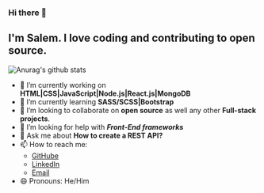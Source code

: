 ### Hi there 👋 
<!--
**salimov333/salimov333** is a ✨ _special_ ✨ repository because its `README.md` (this file) appears on your GitHub profile.-->

## I'm Salem. I love coding and contributing to open source.

 ![Anurag's github stats](https://github-readme-stats.vercel.app/api?username=salimov333&count_private=true&show_icons=true&theme=dark) 


 - 🔭 I’m currently working on **HTML|CSS|JavaScript|Node.js|React.js|MongoDB**
 - 🌱 I’m currently learning **SASS/SCSS|Bootstrap**
 - 👯 I’m looking to collaborate on **open source** as well any other **Full-stack projects**.
 - 🤔 I’m looking for help with ***Front-End frameworks***
 - 💬 Ask me about **How to create a REST API?**
 - 📫 How to reach me: 
    - [GitHube](https://github.com/salimov333/) 
    - [LinkedIn](https://www.linkedin.com/in/salem-helwani/)
    - [Email](salimov333@gmail.com)
 - 😄 Pronouns: He/Him
 <br>
